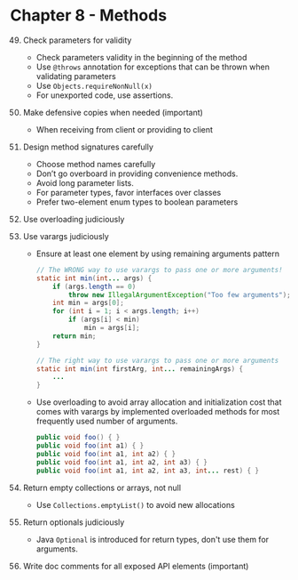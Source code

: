 # Chapter 8 - Methods

49. Check parameters for validity
    - Check parameters validity in the beginning of the method
    - Use `@throws` annotation for exceptions that can be thrown when validating parameters
    - Use `Objects.requireNonNull(x)`
    - For unexported code, use assertions.

50. Make defensive copies when needed (important)
    - When receiving from client or providing to client 

51. Design method signatures carefully
    - Choose method names carefully
    - Don’t go overboard in providing convenience methods.
    - Avoid long parameter lists.
    - For parameter types, favor interfaces over classes
    - Prefer two-element enum types to boolean parameters

52. Use overloading judiciously

53. Use varargs judiciously
    - Ensure at least one element by using remaining arguments pattern
        ```java
        // The WRONG way to use varargs to pass one or more arguments!
        static int min(int... args) { 
            if (args.length == 0)
                throw new IllegalArgumentException("Too few arguments"); 
            int min = args[0];
            for (int i = 1; i < args.length; i++)
                if (args[i] < min) 
                    min = args[i];
            return min; 
        }

        // The right way to use varargs to pass one or more arguments
        static int min(int firstArg, int... remainingArgs) {
            ...
        }
        ```
    - Use overloading to avoid array allocation and initialization cost that 
    comes with varargs by implemented overloaded methods for most frequently 
    used number of arguments.
        ```java
        public void foo() { }
        public void foo(int a1) { }
        public void foo(int a1, int a2) { }
        public void foo(int a1, int a2, int a3) { }
        public void foo(int a1, int a2, int a3, int... rest) { }
        ```

54. Return empty collections or arrays, not null
    - Use `Collections.emptyList()` to avoid new allocations

55. Return optionals judiciously
    - Java `Optional` is introduced for return types, don't use them for arguments.

56. Write doc comments for all exposed API elements (important)
